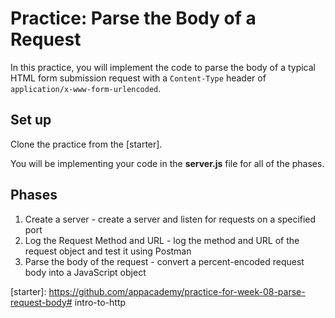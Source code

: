 # Practice: Parse the Body of a Request

In this practice, you will implement the code to parse the body of a typical
HTML form submission request with a `Content-Type` header of
`application/x-www-form-urlencoded`.

## Set up

Clone the practice from the [starter].

You will be implementing your code in the __server.js__ file for all of the
phases.

## Phases

1. Create a server - create a server and listen for requests on a specified port
2. Log the Request Method and URL - log the method and URL of the request object
   and test it using Postman
3. Parse the body of the request - convert a percent-encoded request body into a
   JavaScript object

[starter]: https://github.com/appacademy/practice-for-week-08-parse-request-body# intro-to-http
